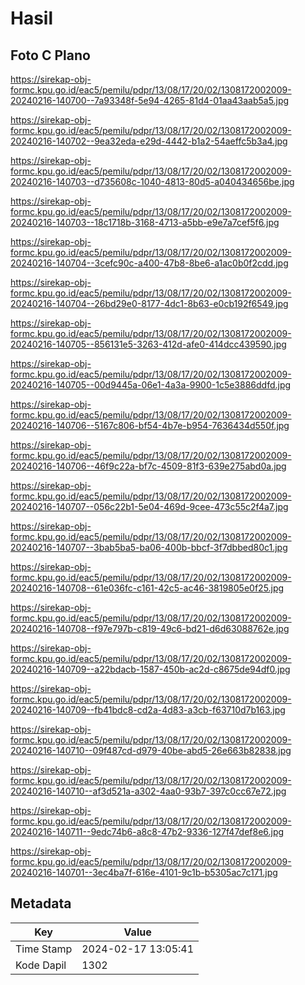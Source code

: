# Hasil

## Foto C Plano

https://sirekap-obj-formc.kpu.go.id/eac5/pemilu/pdpr/13/08/17/20/02/1308172002009-20240216-140700--7a93348f-5e94-4265-81d4-01aa43aab5a5.jpg

https://sirekap-obj-formc.kpu.go.id/eac5/pemilu/pdpr/13/08/17/20/02/1308172002009-20240216-140702--9ea32eda-e29d-4442-b1a2-54aeffc5b3a4.jpg

https://sirekap-obj-formc.kpu.go.id/eac5/pemilu/pdpr/13/08/17/20/02/1308172002009-20240216-140703--d735608c-1040-4813-80d5-a040434656be.jpg

https://sirekap-obj-formc.kpu.go.id/eac5/pemilu/pdpr/13/08/17/20/02/1308172002009-20240216-140703--18c1718b-3168-4713-a5bb-e9e7a7cef5f6.jpg

https://sirekap-obj-formc.kpu.go.id/eac5/pemilu/pdpr/13/08/17/20/02/1308172002009-20240216-140704--3cefc90c-a400-47b8-8be6-a1ac0b0f2cdd.jpg

https://sirekap-obj-formc.kpu.go.id/eac5/pemilu/pdpr/13/08/17/20/02/1308172002009-20240216-140704--26bd29e0-8177-4dc1-8b63-e0cb192f6549.jpg

https://sirekap-obj-formc.kpu.go.id/eac5/pemilu/pdpr/13/08/17/20/02/1308172002009-20240216-140705--856131e5-3263-412d-afe0-414dcc439590.jpg

https://sirekap-obj-formc.kpu.go.id/eac5/pemilu/pdpr/13/08/17/20/02/1308172002009-20240216-140705--00d9445a-06e1-4a3a-9900-1c5e3886ddfd.jpg

https://sirekap-obj-formc.kpu.go.id/eac5/pemilu/pdpr/13/08/17/20/02/1308172002009-20240216-140706--5167c806-bf54-4b7e-b954-7636434d550f.jpg

https://sirekap-obj-formc.kpu.go.id/eac5/pemilu/pdpr/13/08/17/20/02/1308172002009-20240216-140706--46f9c22a-bf7c-4509-81f3-639e275abd0a.jpg

https://sirekap-obj-formc.kpu.go.id/eac5/pemilu/pdpr/13/08/17/20/02/1308172002009-20240216-140707--056c22b1-5e04-469d-9cee-473c55c2f4a7.jpg

https://sirekap-obj-formc.kpu.go.id/eac5/pemilu/pdpr/13/08/17/20/02/1308172002009-20240216-140707--3bab5ba5-ba06-400b-bbcf-3f7dbbed80c1.jpg

https://sirekap-obj-formc.kpu.go.id/eac5/pemilu/pdpr/13/08/17/20/02/1308172002009-20240216-140708--61e036fc-c161-42c5-ac46-3819805e0f25.jpg

https://sirekap-obj-formc.kpu.go.id/eac5/pemilu/pdpr/13/08/17/20/02/1308172002009-20240216-140708--f97e797b-c819-49c6-bd21-d6d63088762e.jpg

https://sirekap-obj-formc.kpu.go.id/eac5/pemilu/pdpr/13/08/17/20/02/1308172002009-20240216-140709--a22bdacb-1587-450b-ac2d-c8675de94df0.jpg

https://sirekap-obj-formc.kpu.go.id/eac5/pemilu/pdpr/13/08/17/20/02/1308172002009-20240216-140709--fb41bdc8-cd2a-4d83-a3cb-f63710d7b163.jpg

https://sirekap-obj-formc.kpu.go.id/eac5/pemilu/pdpr/13/08/17/20/02/1308172002009-20240216-140710--09f487cd-d979-40be-abd5-26e663b82838.jpg

https://sirekap-obj-formc.kpu.go.id/eac5/pemilu/pdpr/13/08/17/20/02/1308172002009-20240216-140710--af3d521a-a302-4aa0-93b7-397c0cc67e72.jpg

https://sirekap-obj-formc.kpu.go.id/eac5/pemilu/pdpr/13/08/17/20/02/1308172002009-20240216-140711--9edc74b6-a8c8-47b2-9336-127f47def8e6.jpg

https://sirekap-obj-formc.kpu.go.id/eac5/pemilu/pdpr/13/08/17/20/02/1308172002009-20240216-140701--3ec4ba7f-616e-4101-9c1b-b5305ac7c171.jpg


## Metadata

| Key        | Value               |
| ---------- | ------------------- |
| Time Stamp | 2024-02-17 13:05:41 |
| Kode Dapil | 1302                |



